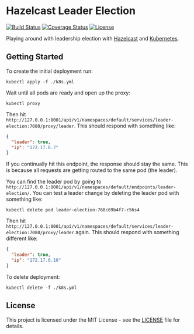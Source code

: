 # Hazelcast Leader Election

[![Build Status](https://img.shields.io/github/workflow/status/vanillaSlice/the-mono/HazelcastLeaderElection/main)](https://github.com/vanillaSlice/the-mono/actions?query=workflow%3AHazelcast-Leader-Election+branch%3Amain)
[![Coverage Status](https://img.shields.io/codecov/c/gh/vanillaSlice/the-mono/main?flag=HazelcastLeaderElection)](https://codecov.io/gh/vanillaSlice/the-mono/tree/main/projects/hazelcast-leader-election)
[![License](https://img.shields.io/badge/license-MIT-green)](LICENSE)

Playing around with leadership election with [Hazelcast](https://hazelcast.com/) and
[Kubernetes](https://kubernetes.io/).

## Getting Started

To create the initial deployment run:

```
kubectl apply -f ./k8s.yml
```

Wait until all pods are ready and open up the proxy:

```
kubectl proxy
```

Then hit `http://127.0.0.1:8001/api/v1/namespaces/default/services/leader-election:7080/proxy/leader`.
This should respond with something like:

```json
{
  "leader": true,
  "ip": "172.17.0.7"
}
```

If you continually hit this endpoint, the response should stay the same. This is because all
requests are getting routed to the same pod (the leader).

You can find the leader pod by going to
`http://127.0.0.1:8001/api/v1/namespaces/default/endpoints/leader-election/`.
You can test a leader change by deleting the leader pod with something like:

```
kubectl delete pod leader-election-768c69b4f7-r56s4
```

Then hit `http://127.0.0.1:8001/api/v1/namespaces/default/services/leader-election:7080/proxy/leader` again.
This should respond with something different like:

```json
{
  "leader": true,
  "ip": "172.17.0.10"
}
```

To delete deployment:
```
kubectl delete -f ./k8s.yml
```

## License

This project is licensed under the MIT License - see the [LICENSE](LICENSE) file for details.
